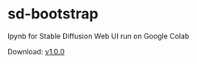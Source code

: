 # sd-bootstrap
Ipynb for Stable Diffusion Web UI run on Google Colab

Download: [v1.0.0](https://github.com/chunix64/sd-bootstrap/releases/download/1.0.0/SD_Bootstrap.ipynb)
